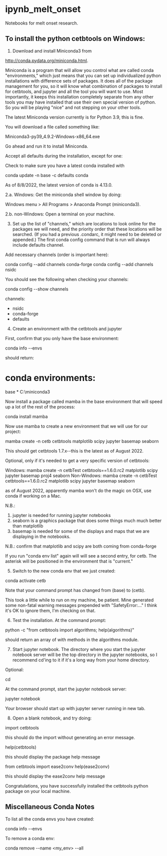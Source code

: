 # ipynb_melt_onset
Notebooks for melt onset research.

## To install the python cetbtools on Windows:

1. Download and install Miniconda3 from

http://conda.pydata.org/miniconda.html.

Miniconda is a program that will allow you control what are
called conda "environments," which just means that you can set up
individualized python installations with difference sets of
packages. It does all of the package management for you, so it
will know what combination of packages to install for cetbtools,
and jupyter and all the tool you will want to use. Most
importantly, it keeps this installation completely separate from
any other tools you may have installed that use their own special
version of python.  So you will be playing "nice" and not
stepping on your other tools.

The latest Miniconda version currently is for Python 3.9, this is
fine.

You will download a file called something like:

Miniconda3-py39_4.9.2-Windows-x86_64.exe

Go ahead and run it to install Miniconda.

Accept all defaults during the installation, except for one:

Check to make sure you have a latest conda installed with

conda update -n base -c defaults conda

As of 8/8/2022, the latest version of conda is 4.13.0.

2.a. Windows: Get the miniconda shell window by doing:

Windows menu > All Programs > Anaconda Prompt (miniconda3).

2.b. non-Windows: Open a terminal on your machine.

3. Set up the list of "channels," which are locations to look
online for the packages we will need, and the priority order that
these locations will be searched. (If you had a previous
.condarc, it might need to be deleted or appended.) The first
conda config command that is run will always include defaults
channel.

Add necessary channels (order is important here):

conda config --add channels conda-forge
conda config --add channels nsidc

You should see the following when checking your channels:

conda config --show channels

channels:
   - nsidc
   - conda-forge
   - defaults

4. Create an environment with the cetbtools and jupyter

First, confirm that you only have the base environment:

conda info --envs

should return:

# conda environments:
base                 * C:<your home directory>\miniconda3

Now install a package called mamba in the base environment that
will speed up a lot of the rest of the process:

conda install mamba

Now use mamba to create a new environment that we will use for our project:

mamba create -n cetb cetbtools matplotlib scipy jupyter basemap seaborn

This should get cetbtools 1.7.x--this is the latest as of August 2022.

Optional, only if it's needed to get a very specific version of cetbtools:

Windows:
mamba create -n cetbTest cetbtools==1.6.0.rc2 matplotlib scipy jupyter basemap proj4 seaborn
Non-Windows:
mamba create -n cetbTest cetbtools==1.6.0.rc2 matplotlib scipy jupyter basemap seaborn

as of August 2022, apparently mamba won't do the magic on OSX, use conda if working on a Mac.

N.B.:
1) jupyter is needed for running jupyter notebooks
2) seaborn is a graphics package that does some things much much
better than matplotlib
3) basemap is needed for some of the displays and maps that we are
displaying in the notebooks.

N.B.: confirm that matplotlib and scipy are both coming from conda-forge

If you run "conda env list" again will will see a second entry,
for cetb. The asterisk will be positioned in the environment that is
"current."

5. Switch to the new conda env that we just created:

conda activate cetb

Note that your command prompt has changed from (base) to (cetb).

This took a little while to run on my machine, be patient. Mine
generated some non-fatal warning messages prepended with
"SafetyError:..."
I think it's OK to ignore them, I'm checking on that.

6. Test the installation.  At the command prompt:

python -c "from cetbtools import algorithms; help(algorithms)"

should return an array of with methods in the algorithms module.

7. Start jupyter notebook. The directory where you start the
jupyter notebook server will be the top directory in the jupyter
notebooks, so I recommend cd'ing to it if it's a long way from
your home directory.

Optional:

cd <directory with your ipython notebooks>

At the command prompt, start the jupyter notebook server:

jupyter notebook

Your browser should start up with jupyter server running in new
tab. 

8. Open a blank notebook, and try doing:

import cetbtools

this should do the import without generating an error message.

help(cetbtools)

this should display the package help message

from cetbtools import ease2conv
help(ease2conv)

this should display the ease2conv help message

Congratulations, you have successfully installed the cetbtools
python package on your local machine.


## Miscellaneous Conda Notes

To list all the conda envs you have created:

conda info --envs

To remove a conda env:

conda remove --name <my_env> --all

   
